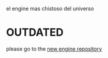 el engine mas chistoso del universo
# OUTDATED 

please go to the [new engine repository](https://github.com/HogMedioScorched/FNF-KrikosoEngine)
